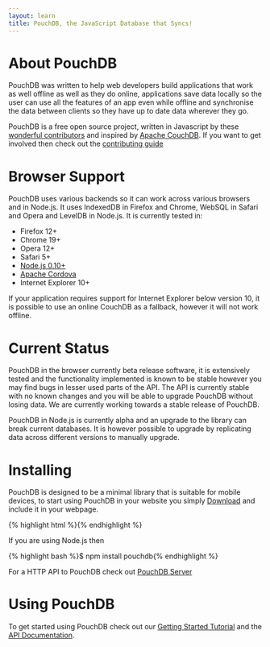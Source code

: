 ```yaml
---
layout: learn
title: PouchDB, the JavaScript Database that Syncs!
---
```


# About PouchDB

PouchDB was written to help web developers build applications that work as well offline as well as they do online, applications save data locally so the user can use all the features of an app even while offline and synchronise the data between clients so they have up to date data wherever they go.

PouchDB is a free open source project, written in Javascript by these [wonderful contributors](https://github.com/daleharvey/pouchdb/graphs/contributors) and inspired by <a href="http://couchdb.com">Apache CouchDB</a>. If you want to get involved then check out the [contributing guide](https://github.com/daleharvey/pouchdb/blob/master/CONTRIBUTING.md)

# Browser Support

PouchDB uses various backends so it can work across various browsers and in Node.js. It uses IndexedDB in Firefox and Chrome, WebSQL in Safari and Opera and LevelDB in Node.js. It is currently tested in:

 * Firefox 12+
 * Chrome 19+
 * Opera 12+
 * Safari 5+
 * [Node.js 0.10+](http://nodejs.org/)
 * [Apache Cordova](http://cordova.apache.org/)
 * Internet Explorer 10+

If your application requires support for Internet Explorer below version 10, it is possible to use an online CouchDB as a fallback, however it will not work offline.

# Current Status

PouchDB in the browser currently beta release software, it is extensively tested and the functionality implemented is known to be stable however you may find bugs in lesser used parts of the API. The API is currently stable with no known changes and you will be able to upgrade PouchDB without losing data. We are currently working towards a stable release of PouchDB.

PouchDB in Node.js is currently alpha and an upgrade to the library can break current databases. It is however possible to upgrade by replicating data across different versions to manually upgrade.

# Installing

PouchDB is designed to be a minimal library that is suitable for mobile devices, to start using PouchDB in your website you simply [Download](http://download.pouchdb.com) and include it in your webpage.

{% highlight html %}<script src="pouchdb-nightly.min.js"></script>{% endhighlight %}

If you are using Node.js then

{% highlight bash %}$ npm install pouchdb{% endhighlight %}

For a HTTP API to PouchDB check out [PouchDB Server](https://github.com/nick-thompson/pouchdb-server)

# Using PouchDB

To get started using PouchDB check out our [Getting Started Tutorial](getting-started.html) and the [API Documentation](api.html).